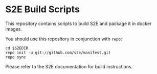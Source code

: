S2E Build Scripts
=================

This repository contains scripts to build S2E and package it in docker images.

You should use this repository in conjunction with ```repo```:

```
cd $S2EDIR
repo init -u git://github.com/s2e/manifest.git
repo sync
```

Please refer to the S2E documentation for build instructions.
